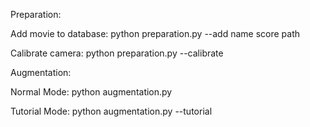 Preparation:

Add movie to database:
python preparation.py --add name score path

Calibrate camera:
python preparation.py --calibrate



Augmentation:

Normal Mode: 
python augmentation.py

Tutorial Mode:
python augmentation.py --tutorial
